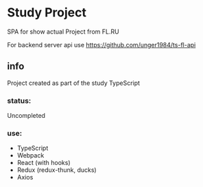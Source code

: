 # Study Project

SPA for show actual Project from FL.RU

For backend server api use https://github.com/unger1984/ts-fl-api

## info

Project created as part of the study TypeScript

### status:
Uncompleted

### use:
* TypeScript
* Webpack
* React (with hooks)
* Redux (redux-thunk, ducks)
* Axios

